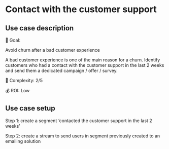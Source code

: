 # Contact with the customer support

## Use case description

🎯  Goal:

Avoid churn after a bad customer experience

A bad customer experience is one of the main reason for a churn. Identify customers who had a contact with the customer support in the last 2 weeks and send them a dedicated campaign / offer / survey.

🔧  Complexity: 2/5

💰  ROI: Low

## Use case setup

Step 1: create a segment ‘contacted the customer support in the last 2 weeks’

Step 2: create a stream to send users in segment previously created to an emailing solution
